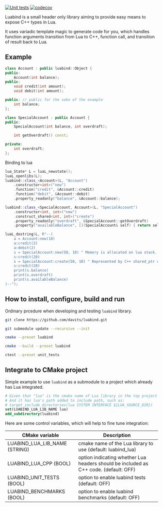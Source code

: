 [![Unit tests](https://github.com/davits/luabind/actions/workflows/unit_tests.yml/badge.svg?branch=master&event=push)](https://github.com/davits/luabind/actions/workflows/unit_tests.yml)
[![codecov](https://codecov.io/gh/davits/luabind/graph/badge.svg?token=WOZ5J1HU3F)](https://codecov.io/gh/davits/luabind)

Luabind is a small header only library aiming to provide easy means to expose C++ types in Lua.

It uses variadic template magic to generate code for you, which handles function arguments transition from Lua to C++, function call, and transition of result back to Lua.

## Example
```cpp
class Account : public luabind::Object {
public:
    Account(int balance);
public:
    void credit(int amount);
    void debit(int amount);

public: // public for the sake of the example
    int balance;
};

class SpecialAccount : public Account {
public:
    SpecialAccount(int balance, int overdraft);

    int getOverdraft() const;

private:
    int overdraft;
};
```

Binding to lua
```cpp
lua_State* L = luaL_newstate();
luaL_openlibs(L);
luabind::class_<Account>(L, "Account")
    .constructor<int>("new")
    .function("credit", &Account::credit)
    .function("debit", &Account::debit)
    .property_readonly("balance", &Account::balance);

luabind::class_<SpecialAccount, Account>(L, "SpecialAccount")
    .constructor<int, int>("new")
    .construct_shared<int, int>("create")
    .property_readonly("overdraft", &SpecialAccount::getOverdraft)
    .property("availableBalance", [](SpecialAccount& self) { return self.balance + self.getOverdraft(); });

luaL_dostring(L, R"--(
    a = Account:new(10)
    a:credit(3)
    a:debit(2)
    s = SpecialAccount:new(50, 10) " Memory is allocated on lua stack.
    s:credit(20)
    s = SpecialAccount:create(50, 10) " Represented by C++ shared_ptr on lua stack.
    s:credit(20)
    print(s.balance)
    print(s.overdraft)
    print(s.availableBalance)
)--");
```
## How to install, configure, build and run

Ordinary prcedure when developing and testing `luabind` library.

```sh
git clone https://github.com/davits/luabind.git

git submodule update --recursive --init

cmake --preset luabind

cmake --build --preset luabind

ctest --preset unit_tests
```

## Integrate to CMake project

Simple example to use `luabind` as a submodule to a project which already has Lua integrated.
``` cmake
# Given that "lua" is the cmake name of Lua library in the top project
# And it has lua's path added to include path, such as:
# target_include_directories(lua SYSTEM INTERFACE ${LUA_SOURCE_DIR})
set(LUABIND_LUA_LIB_NAME lua)
add_subdirectory(luabind)
```

Here are some control variables, which will help to fine tune integration:

| CMake variable | Description |
| ------ | ------ |
| LUABIND_LUA_LIB_NAME (STRING) | cmake name of the Lua library to use (default: luabind_lua) |
| LUABIND_LUA_CPP (BOOL) | option indicating whether Lua headers should be included as C++ code. (default: OFF) |
| LUABIND_UNIT_TESTS (BOOL) | option to enable luabind tests (default: OFF) |
| LUABIND_BENCHMARKS (BOOL) | option to enable luabind benchmarks (default: OFF) |
